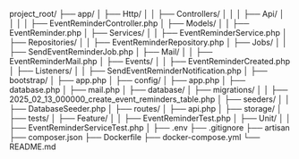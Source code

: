 project_root/
├── app/
│   ├── Http/
│   │   ├── Controllers/
│   │   │   ├── Api/
│   │   │   │   ├── EventReminderController.php
│   ├── Models/
│   │   ├── EventReminder.php
│   ├── Services/
│   │   ├── EventReminderService.php
│   ├── Repositories/
│   │   ├── EventReminderRepository.php
│   ├── Jobs/
│   │   ├── SendEventReminderJob.php
│   ├── Mail/
│   │   ├── EventReminderMail.php
│   ├── Events/
│   │   ├── EventReminderCreated.php
│   ├── Listeners/
│   │   ├── SendEventReminderNotification.php
│
├── bootstrap/
│   ├── app.php
│
├── config/
│   ├── app.php
│   ├── database.php
│   ├── mail.php
│
├── database/
│   ├── migrations/
│   │   ├── 2025_02_13_000000_create_event_reminders_table.php
│   ├── seeders/
│   │   ├── DatabaseSeeder.php
│
├── routes/
│   ├── api.php
│
├── storage/
│
├── tests/
│   ├── Feature/
│   │   ├── EventReminderTest.php
│   ├── Unit/
│   │   ├── EventReminderServiceTest.php
│
├── .env
├── .gitignore
├── artisan
├── composer.json
├── Dockerfile
├── docker-compose.yml
└── README.md
